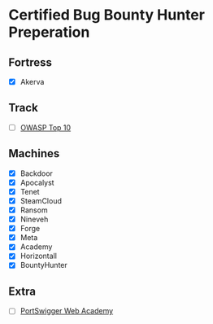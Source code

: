 # Certified Bug Bounty Hunter Preperation

## Fortress

- [x] Akerva

## Track

- [ ] [OWASP Top 10](https://app.hackthebox.com/tracks/OWASP-Top-10)

## Machines

- [x] Backdoor
- [x] Apocalyst
- [x] Tenet
- [x] SteamCloud
- [x] Ransom
- [x] Nineveh
- [x] Forge
- [x] Meta
- [x] Academy
- [x] Horizontall
- [x] BountyHunter

## Extra
- [ ] [PortSwigger Web Academy](https://portswigger.net/web-security/all-labs)
